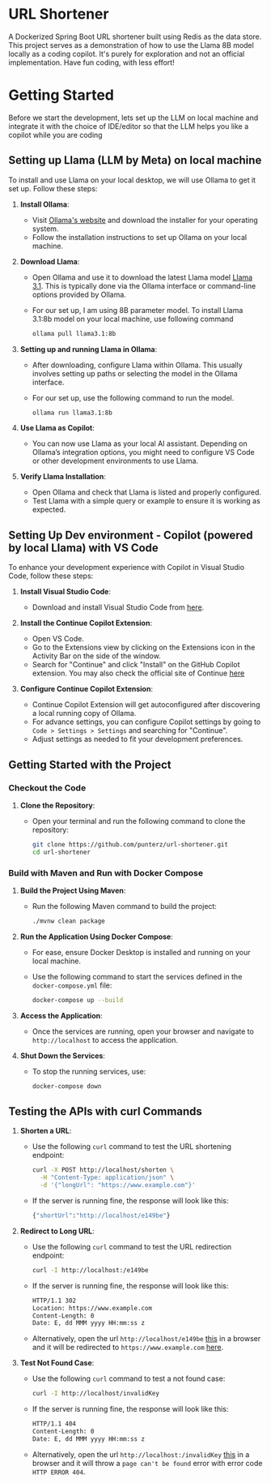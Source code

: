 # URL Shortener
A Dockerized Spring Boot URL shortener built using Redis as the data store. This project serves as a demonstration of how to use the Llama 8B model locally as a coding copilot. It's purely for exploration and not an official implementation. Have fun coding, with less effort!

# Getting Started
Before we start the development, lets set up the LLM on local machine and integrate it with the choice of IDE/editor so that the LLM helps you like a copilot while you are coding

## Setting up Llama (LLM by Meta) on local machine
To install and use Llama on your local desktop, we will use Ollama to get it set up. Follow these steps:

1. **Install Ollama**:
   - Visit [Ollama's website](https://ollama.com/) and download the installer for your operating system.
   - Follow the installation instructions to set up Ollama on your local machine.

2. **Download Llama**:
   - Open Ollama and use it to download the latest Llama model [Llama 3.1](https://ollama.com/library/llama3.1). This is typically done via the Ollama interface or command-line options provided by Ollama.
   - For our set up, I am using 8B parameter model. To install Llama 3.1:8b model on your local machine, use following command

     ```bash
     ollama pull llama3.1:8b
     ```
4. **Setting up and running Llama in Ollama**:
   - After downloading, configure Llama within Ollama. This usually involves setting up paths or selecting the model in the Ollama interface.
   - For our set up, use the following command to run the model.

      ```bash
      ollama run llama3.1:8b
      ```
6. **Use Llama as Copilot**:
   - You can now use Llama as your local AI assistant. Depending on Ollama’s integration options, you might need to configure VS Code or other development environments to use Llama.

7. **Verify Llama Installation**:
   - Open Ollama and check that Llama is listed and properly configured.
   - Test Llama with a simple query or example to ensure it is working as expected.

## Setting Up Dev environment - Copilot (powered by local Llama) with VS Code

To enhance your development experience with Copilot in Visual Studio Code, follow these steps:

1. **Install Visual Studio Code**:
   - Download and install Visual Studio Code from [here](https://code.visualstudio.com/).

2. **Install the Continue Copilot Extension**:
   - Open VS Code.
   - Go to the Extensions view by clicking on the Extensions icon in the Activity Bar on the side of the window.
   - Search for "Continue" and click "Install" on the GitHub Copilot extension. You may also check the official site of Continue [here](https://docs.continue.dev/)

3. **Configure Continue Copilot Extension**:
   - Continue Copilot Extension will get autoconfigured after discovering a local running copy of Ollama.
   - For advance settings, you can configure Copilot settings by going to `Code > Settings > Settings` and searching for "Continue".
   - Adjust settings as needed to fit your development preferences.

## Getting Started with the Project

### Checkout the Code

1. **Clone the Repository**:
   - Open your terminal and run the following command to clone the repository:

     ```bash
     git clone https://github.com/punterz/url-shortener.git
     cd url-shortener
     ```

### Build with Maven and Run with Docker Compose

1. **Build the Project Using Maven**:
   - Run the following Maven command to build the project:

     ```bash
     ./mvnw clean package
     ```

2. **Run the Application Using Docker Compose**:
   - For ease, ensure Docker Desktop is installed and running on your local machine.
   - Use the following command to start the services defined in the `docker-compose.yml` file:

     ```bash
     docker-compose up --build
     ```

3. **Access the Application**:
   - Once the services are running, open your browser and navigate to `http://localhost` to access the application.

4. **Shut Down the Services**:
   - To stop the running services, use:

     ```bash
     docker-compose down
     ```

## Testing the APIs with curl Commands

1. **Shorten a URL**:
   - Use the following `curl` command to test the URL shortening endpoint:

     ```bash
     curl -X POST http://localhost/shorten \
       -H "Content-Type: application/json" \
       -d '{"longUrl": "https://www.example.com"}'
     ```
   - If the server is running fine, the response will look like this:

     ```bash
     {"shortUrl":"http://localhost/e149be"}
     ```


2. **Redirect to Long URL**:
   - Use the following `curl` command to test the URL redirection endpoint:

     ```bash
     curl -I http://localhost:/e149be
     ```
   - If the server is running fine, the response will look like this:

     ```bash
     HTTP/1.1 302 
     Location: https://www.example.com
     Content-Length: 0
     Date: E, dd MMM yyyy HH:mm:ss z
     ```
    - Alternatively, open the url `http://localhost/e149be` [this](http://localhost/e149be) in a  browser and it will be redirected to `https://www.example.com` [here](https://www.example.com).

3. **Test Not Found Case**:
   - Use the following `curl` command to test a not found case:

     ```bash
     curl -I http://localhost/invalidKey
     ```
   - If the server is running fine, the response will look like this:

     ```bash
     HTTP/1.1 404 
     Content-Length: 0
     Date: E, dd MMM yyyy HH:mm:ss z
     ```
    
    - Alternatively, open the url `http://localhost:/invalidKey` [this](http://localhost:/invalidKey) in a  browser and it will throw a `page can't be found` error with error code `HTTP ERROR 404`.
